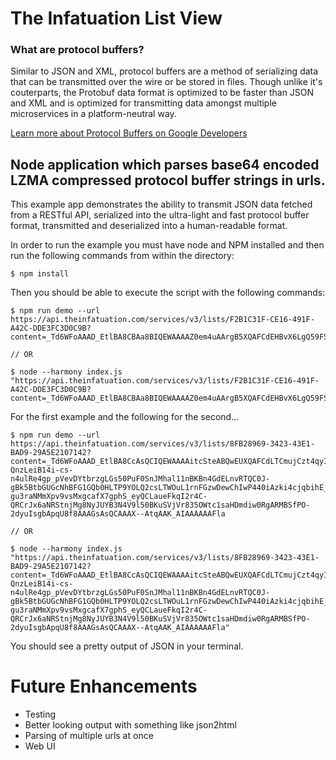 # The Infatuation List View 




### What are protocol buffers?
Similar to JSON and XML, protocol buffers are a method of serializing data that can be transmitted over the wire or be stored in files. Though unlike it's couterparts, the Protobuf data format is optimized to be faster than JSON and XML and is optimized for transmitting data amongst multiple microservices in a platform-neutral way.

[Learn more about Protocol Buffers on Google Developers](https://developers.google.com/protocol-buffers/)


## Node application which parses base64 encoded LZMA compressed protocol buffer strings in urls.
This example app demonstrates the ability to transmit JSON data fetched from a RESTful API, serialized into the ultra-light and fast protocol buffer format, transmitted and deserialized into a human-readable format.

In order to run the example you must have node and NPM installed and then run the following commands from within the directory:


```
$ npm install
```
Then you should be able to execute the script with the following commands:

```shell
$ npm run demo --url https://api.theinfatuation.com/services/v3/lists/F2B1C31F-CE16-491F-A42C-DDE3FC3D0C9B?content=_Td6WFoAAAD_EtlBA8CBAa8BIQEWAAAAZ0em4uAArgB5XQAFCdEHBvX6LgQ59FSvjTK2reW84kMYsVL4QURbD32vhrBongF76J_DKzCViFwDEvaMkCX1ZspopJwiZ4wWN2gHeBNzTP70ncPCHQ71EknmiC_5FDVnceDaBUm6KlbdK2gDHgC5P9vdn_o6el6hq5pYSbiYc8ypxHAAAAAAAAABkQGvAQAA71vFPKgACvwCAAAAAABZWg

// OR 

$ node --harmony index.js "https://api.theinfatuation.com/services/v3/lists/F2B1C31F-CE16-491F-A42C-DDE3FC3D0C9B?content=_Td6WFoAAAD_EtlBA8CBAa8BIQEWAAAAZ0em4uAArgB5XQAFCdEHBvX6LgQ59FSvjTK2reW84kMYsVL4QURbD32vhrBongF76J_DKzCViFwDEvaMkCX1ZspopJwiZ4wWN2gHeBNzTP70ncPCHQ71EknmiC_5FDVnceDaBUm6KlbdK2gDHgC5P9vdn_o6el6hq5pYSbiYc8ypxHAAAAAAAAABkQGvAQAA71vFPKgACvwCAAAAAABZWg"
```

For the first example and the following for the second...

```shell
$ npm run demo --url https://api.theinfatuation.com/services/v3/lists/8FB28969-3423-43E1-BAD9-29A5E2107142?content=_Td6WFoAAAD_EtlBA8CcAsQCIQEWAAAAitcSteABQwEUXQAFCdLTCmujCzt4qyIxvrk8TzxZg0iBGWMpA7uWK2DiM_QiSbotSXShQjG_t8d-QnzLeiB14i-cs-n4ulRe4gp_pVevDYtbrzgLGs50PuF0SnJMhal11nBKBn4GdELnvRTQC0J-gBk5BtbGUGcNhBFG1GQb0HLTP9YOLQ2csLTWOuL1rnFGzwDewChIwP440iAzki4cjqbihE_2sKRdodbvcXUN77B8PnWRAQOegxG0KXIA363n-gu3raNMmXpv9vsMxgcafX7gphS_eyQCLaueFkqI2r4C-QRCrJx6aNRStnjMg8NyJUYB3N4V9l50BKuSVjVr835OWtc1saHDmdiw0RgARMBSfPO-2dyuIsgbApqU8f8AAAGsAsQCAAAX--AtqAAK_AIAAAAAAFla

// OR

$ node --harmony index.js "https://api.theinfatuation.com/services/v3/lists/8FB28969-3423-43E1-BAD9-29A5E2107142?content=_Td6WFoAAAD_EtlBA8CcAsQCIQEWAAAAitcSteABQwEUXQAFCdLTCmujCzt4qyIxvrk8TzxZg0iBGWMpA7uWK2DiM_QiSbotSXShQjG_t8d-QnzLeiB14i-cs-n4ulRe4gp_pVevDYtbrzgLGs50PuF0SnJMhal11nBKBn4GdELnvRTQC0J-gBk5BtbGUGcNhBFG1GQb0HLTP9YOLQ2csLTWOuL1rnFGzwDewChIwP440iAzki4cjqbihE_2sKRdodbvcXUN77B8PnWRAQOegxG0KXIA363n-gu3raNMmXpv9vsMxgcafX7gphS_eyQCLaueFkqI2r4C-QRCrJx6aNRStnjMg8NyJUYB3N4V9l50BKuSVjVr835OWtc1saHDmdiw0RgARMBSfPO-2dyuIsgbApqU8f8AAAGsAsQCAAAX--AtqAAK_AIAAAAAAFla"

```

You should see a pretty output of JSON in your terminal.

# Future Enhancements

- Testing
- Better looking output with something like json2html
- Parsing of multiple urls at once
- Web UI